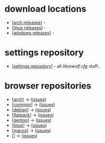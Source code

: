 # download locations

* [[arch releases](https://gitlab.com/librewolf-community/browser/arch/-/releases)] - 
* [[linux releases](https://gitlab.com/librewolf-community/browser/linux/-/releases)] - 
* [[windows releases](https://gitlab.com/librewolf-community/browser/windows/-/releases)] -

# settings repository

* [[settings repository](https://gitlab.com/librewolf-community/settings)] - all _librewolf.cfg_ stuff..

# browser repositories

* [[arch](https://gitlab.com/librewolf-community/browser/arch)] -> ([issues](https://gitlab.com/librewolf-community/browser/arch/-/issues))
* [[common](https://gitlab.com/librewolf-community/browser/commons)] -> ([issues](https://gitlab.com/librewolf-community/browser/common/-/issues))
* [[debian](https://gitlab.com/librewolf-community/browser/debian)] -> ([issues](https://gitlab.com/librewolf-community/browser/debian/-/issues))
* [[flatpack](https://gitlab.com/librewolf-community/browser/flatpak)] -> ([issues](https://gitlab.com/librewolf-community/browser/flatpak/-/issues))
* [[gentoo](https://gitlab.com/librewolf-community/browser/gentoo)] -> ([issues](https://gitlab.com/librewolf-community/browser/gentoo/-/issues))
* [[linux](https://gitlab.com/librewolf-community/browser/linux)] -> ([issues](https://gitlab.com/librewolf-community/browser/linux/-/issues))
* [[macos](https://gitlab.com/librewolf-community/browser/macos)] -> ([issues](https://gitlab.com/librewolf-community/browser/macos/-/issues))
* [[](https://gitlab.com/librewolf-community/browser/windows)] -> ([issues](https://gitlab.com/librewolf-community/browser/windows/-/issues))

